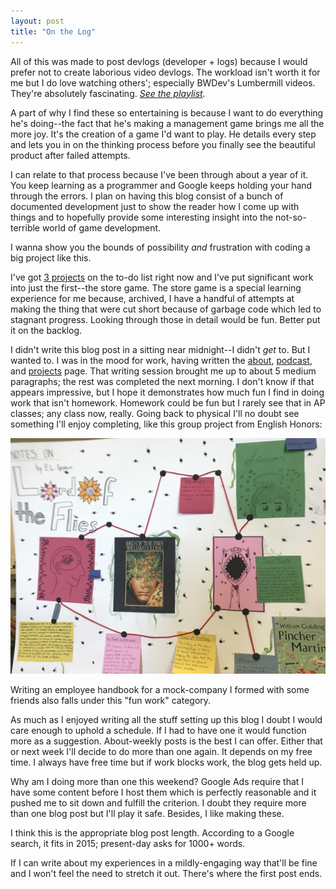 ```yaml
---
layout: post
title: "On the Log"
---
```


All of this was made to post devlogs (developer + logs) because I would prefer not to create laborious video devlogs.
The workload isn't worth it for me but I do love watching others'; especially BWDev's Lumbermill videos.
They're absolutely fascinating. *[See the playlist][lumbermill].*

A part of why I find these so entertaining is because I want to do everything he's doing--the fact that he's making a management game brings me all the more joy.
It's the creation of a game I'd want to play.
He details every step and lets you in on the thinking process before you finally see the beautiful product after failed attempts.

I can relate to that process because I've been through about a year of it.
You keep learning as a programmer and Google keeps holding your hand through the errors.
I plan on having this blog consist of a bunch of documented development just to show the reader how I come up with things and to hopefully provide some interesting insight into the not-so-terrible world of game development.

I wanna show you the bounds of possibility *and* frustration with coding a big project like this.

I've got [3 projects][upcoming] on the to-do list right now and I've put significant work into just the first--the store game.
The store game is a special learning experience for me because, archived, I have a handful of attempts at making the thing that were cut short because of garbage code which led to stagnant progress.
Looking through those in detail would be fun.
Better put it on the backlog.

I didn't write this blog post in a sitting near midnight--I didn't *get* to. But I wanted to.
I was in the mood for work, having written the [about][about], [podcast][podcast], and [projects][upcoming] page.
That writing session brought me up to about 5 medium paragraphs; the rest was completed the next morning.
I don't know if that appears impressive, but I hope it demonstrates how much fun I find in doing work that isn't homework.
Homework could be fun but I rarely see that in AP classes; any class now, really.
Going back to physical I'll no doubt see something I'll enjoy completing, like this group project from English Honors:

![A creative project on Lord of the Flies][lotf]

Writing an employee handbook for a mock-company I formed with some friends also falls under this "fun work" category.

As much as I enjoyed writing all the stuff setting up this blog I doubt I would care enough to uphold a schedule.
If I had to have one it would function more as a suggestion.
About-weekly posts is the best I can offer.
Either that or next week I'll decide to do more than one again.
It depends on my free time.
I always have free time but if work blocks work, the blog gets held up.

Why am I doing more than one this weekend?
Google Ads require that I have some content before I host them which is perfectly reasonable and it pushed me to sit down and fulfill the criterion.
I doubt they require more than one blog post but I'll play it safe.
Besides, I like making these.

I think this is the appropriate blog post length.
According to a Google search, it fits in 2015; present-day asks for 1000+ words.

If I can write about my experiences in a mildly-engaging way that'll be fine and I won't feel the need to stretch it out.
There's where the first post ends.

[lumbermill]: https://www.youtube.com/watch?v=_kyBQFgfqJw&list=PLQrWgCpGF5B5e3btoq7nJj0bakRL1qcjD
[lotf]: /assets/images/lotf.jpg
[about]: /about
[podcast]: /podcast
[upcoming]: /upcoming
